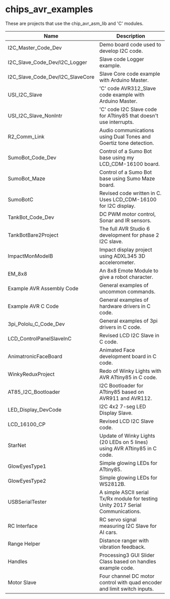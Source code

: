 chips_avr_examples
==================

These are projects that use the chip_avr_asm_lib and 'C' modules.  

|        Name         | Description                                                |
|---------------------|------------------------------------------------------------|
|I2C_Master_Code_Dev | Demo board code used to develop I2C code.|
|I2C_Slave_Code_Dev/I2C_Logger | Slave code Logger example.|
|I2C_Slave_Code_Dev/I2C_SlaveCore | Slave Core code example with Arduino Master.|
|USI_I2C_Slave | 'C' code AVR312_Slave code example with Arduino Master.|
|USI_I2C_Slave_NonIntr | 'C' code I2C Slave code for ATtiny85 that doesn't use interrupts.|
|R2_Comm_Link | Audio communications using Dual Tones and Goertiz tone detection.|
|SumoBot_Code_Dev | Control of a Sumo Bot base using my LCD_CDM-16100 board.|
|SumoBot_Maze | Control of a Sumo Bot base using Sumo Maze board.|
|SumoBotC | Revised code written in C. Uses LCD_CDM-16100 for I2C display.|
|TankBot_Code_Dev | DC PWM motor control, Sonar and IR sensors.|
|TankBotBare2Project | The full AVR Studio 6 development for phase 2 I2C slave.|
|ImpactMonModelB | Impact display project using ADXL345 3D accelerometer.|
|EM_8x8 | An 8x8 Emote Module to give a robot character.|
|Example AVR Assembly Code | General examples of uncommon commands.|
|Example AVR C Code | General examples of hardware drivers in C code.|
|3pi_Pololu_C_Code_Dev | General examples of 3pi drivers in C code.|
|LCD_ControlPanelSlaveInC | Revised LCD I2C Slave in C code.|
|AnimatronicFaceBoard | Animated Face development board in C code.|
|WinkyReduxProject | Redo of Winky Lights with AVR ATtiny85 in C code.|
|AT85_I2C_Bootloader | I2C Bootloader for ATtiny85 based on AVR911 and AVR112.|
|LED_Display_DevCode | I2C 4x2 7-seg LED Display Slave.|
|LCD_16100_CP| Revised LCD I2C Slave code.|
|StarNet | Update of Winky Lights (20 LEDs on 5 lines) using AVR ATtiny85 in C code.|
|GlowEyesType1| Simple glowing LEDs for ATtiny85.|  
|GlowEyesType2| Simple glowing LEDs for WS2812B.|  
|USBSerialTester| A simple ASCII serial Tx/Rx module for testing Unity 2017 Serial Communications.|  
|RC Interface| RC servo signal measuring I2C Slave for AI cars.|  
|Range Helper| Distance ranger with vibration feedback.|  
|Handles| Processing3 GUI Slider Class based on handles example code.|  
|Motor Slave| Four channel DC motor control with quad encoder and limit switch inputs.|  
